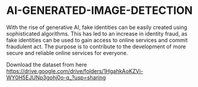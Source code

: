 # AI-GENERATED-IMAGE-DETECTION
With the rise of generative AI, fake identities can be easily created using sophisticated algorithms. This has led to an increase in identity fraud, as fake identities can be used to gain access to online services and commit fraudulent act. The purpose is to contribute to the development of more secure and reliable online services for everyone.

Download the dataset from here
https://drive.google.com/drive/folders/1HgahkAoKZVi-WY0H5EJUNp3gohj0o-q_?usp=sharing

